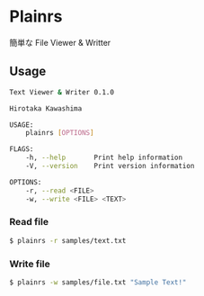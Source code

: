 # Plainrs

簡単な File Viewer & Writter


## Usage

```sh
Text Viewer & Writer 0.1.0

Hirotaka Kawashima

USAGE:
    plainrs [OPTIONS]

FLAGS:
    -h, --help       Print help information
    -V, --version    Print version information

OPTIONS:
    -r, --read <FILE>            
    -w, --write <FILE> <TEXT> 
```

### Read file

```sh
$ plainrs -r samples/text.txt
```


### Write file

```sh
$ plainrs -w samples/file.txt "Sample Text!"
```

